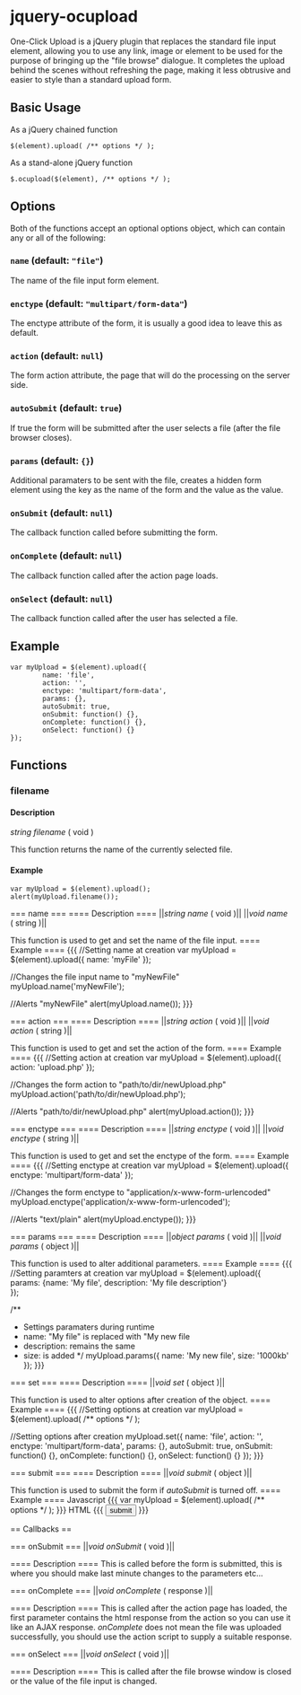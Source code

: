 # jquery-ocupload

One-Click Upload is a jQuery plugin that replaces the standard file input element, 
allowing you to use any link, image or element to be used for the purpose of bringing
up the "file browse" dialogue. It completes the upload behind the scenes without
refreshing the page, making it less obtrusive and easier to style than a standard upload form.

## Basic Usage

As a jQuery chained function

    $(element).upload( /** options */ );

As a stand-alone jQuery function

    $.ocupload($(element), /** options */ );

## Options

Both of the functions accept an optional options object, which can contain any or all of the following:

### `name` (default: `"file"`)

The name of the file input form element.

### `enctype` (default: `"multipart/form-data"`)

The enctype attribute of the form, it is usually a good idea to leave this as default.

### `action` (default: `null`)

The form action attribute, the page that will do the processing on the server side.

### `autoSubmit` (default: `true`)

If true the form will be submitted after the user selects a file (after the file browser closes).

### `params` (default: `{}`)

Additional paramaters to be sent with the file, creates a hidden form element using the key as the name of the form and the value as the value.

### `onSubmit` (default: `null`)

The callback function called before submitting the form.

### `onComplete` (default: `null`)

The callback function called after the action page loads.

### `onSelect` (default: `null`)

The callback function called after the user has selected a file.
  
## Example

    var myUpload = $(element).upload({
            name: 'file',
            action: '',
            enctype: 'multipart/form-data',
            params: {},
            autoSubmit: true,
            onSubmit: function() {},
            onComplete: function() {},
            onSelect: function() {}
    });

## Functions
### filename
#### Description

_string_ *filename* ( void )

This function returns the name of the currently selected file.

#### Example

    var myUpload = $(element).upload();
    alert(myUpload.filename());


=== name ===
==== Description ====
||_string_ *name* ( void )||
||_void_ *name* ( string )||

This function is used to get and set the name of the file input.
==== Example ====
{{{
//Setting name at creation
var myUpload = $(element).upload({
	name: 'myFile'
});

//Changes the file input name to "myNewFile"
myUpload.name('myNewFile');

//Alerts "myNewFile"
alert(myUpload.name());
}}}

=== action ===
==== Description ====
||_string_ *action* ( void )||
||_void_ *action* ( string )||

This function is used to get and set the action of the form.
==== Example ====
{{{
//Setting action at creation
var myUpload = $(element).upload({
	action: 'upload.php'
});

//Changes the form action to "path/to/dir/newUpload.php"
myUpload.action('path/to/dir/newUpload.php');

//Alerts "path/to/dir/newUpload.php"
alert(myUpload.action());
}}}

=== enctype ===
==== Description ====
||_string_ *enctype* ( void )||
||_void_ *enctype* ( string )||

This function is used to get and set the enctype of the form.
==== Example ====
{{{
//Setting enctype at creation
var myUpload = $(element).upload({
	enctype: 'multipart/form-data'
});

//Changes the form enctype to "application/x-www-form-urlencoded"
myUpload.enctype('application/x-www-form-urlencoded');

//Alerts "text/plain"
alert(myUpload.enctype());
}}}

=== params ===
==== Description ====
||_object_ *params* ( void )||
||_void_ *params* ( object )||

This function is used to alter additional parameters. 
==== Example ====
{{{
//Setting paramters at creation
var myUpload = $(element).upload({
	params: {name: 'My file', description: 'My file description'}  
});

/**
 * Settings paramaters during runtime
 * 	name: "My file" is replaced with "My new file
 * 	description: remains the same
 * 	size: is added
 */
myUpload.params({
	name: 'My new file', size: '1000kb'
});
}}}

=== set ===
==== Description ====
||_void_ *set* ( object )||

This function is used to alter options after creation of the object.
==== Example ====
{{{
//Setting options at creation
var myUpload = $(element).upload( /** options */ );

//Setting options after creation
myUpload.set({
	name: 'file',
	action: '',
	enctype: 'multipart/form-data',
	params: {},
	autoSubmit: true,
	onSubmit: function() {},
	onComplete: function() {},
	onSelect: function() {}
});
}}}

=== submit ===
==== Description ====
||_void_ *submit* ( object )||

This function is used to submit the form if _*autoSubmit*_ is turned off.
==== Example ====
Javascript
{{{
var myUpload = $(element).upload( /** options */ );
}}}
HTML
{{{
<input type="button" value="submit" onclick="myUpload.submit()" />
}}}

== Callbacks ==

=== onSubmit ===
||_void_ *onSubmit* ( void )||

==== Description ====
This is called before the form is submitted, this is where you should make last minute changes to the parameters etc...

=== onComplete ===
||_void_ *onComplete* ( response )||

==== Description ====
This is called after the action page has loaded, the first parameter contains the html response from the action so you can use it like an AJAX response. _*onComplete*_ does not mean the file was uploaded successfully, you should use the action script to supply a suitable response.

=== onSelect ===
||_void_ *onSelect* ( void )||

==== Description ====
This is called after the file browse window is closed or the value of the file input is changed.